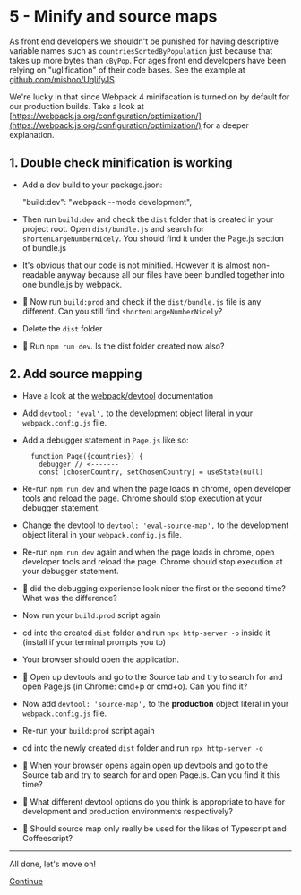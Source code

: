 # 5 - Minify and source maps
As front end developers we shouldn't be punished for having descriptive variable names such as `countriesSortedByPopulation` just because that takes up more bytes than `cByPop`. For ages front end developers have been relying on "uglification" of their code bases. See the example at [github.com/mishoo/UglifyJS](https://github.com/mishoo/UglifyJS#cli-mangling-property-names---mangle-props).

We're lucky in that since Webpack 4 minifacation is turned on by default for our production builds. Take a look at [https://webpack.js.org/configuration/optimization/](https://webpack.js.org/configuration/optimization/) for a deeper explanation.

## 1. Double check minification is working

- Add a dev build to your package.json:

  "build:dev": "webpack --mode development",

- Then run `build:dev` and check the `dist` folder that is created in your project root. Open `dist/bundle.js` and search for `shortenLargeNumberNicely`. You should find it under the Page.js section of bundle.js
- It's obvious that our code is not minified. However it is almost non-readable anyway because all our files have been bundled together into one bundle.js by webpack.

- :camel: Now run `build:prod` and check if the `dist/bundle.js` file is any different. Can you still find `shortenLargeNumberNicely`?
- Delete the `dist` folder
- :camel: Run `npm run dev`. Is the dist folder created now also?


## 2. Add source mapping

- Have a look at the [webpack/devtool](https://webpack.js.org/configuration/devtool/) documentation

- Add `devtool: 'eval',` to the development object literal in your `webpack.config.js` file.
- Add a debugger statement in `Page.js` like so:


		function Page({countries}) {
		  debugger // <-------
		  const [chosenCountry, setChosenCountry] = useState(null)

- Re-run `npm run dev` and when the page loads in chrome, open developer tools and reload the page. Chrome should stop execution at your debugger statement.
- Change the devtool to `devtool: 'eval-source-map',` to the development object literal in your `webpack.config.js` file.
- Re-run `npm run dev` again and when the page loads in chrome, open developer tools and reload the page. Chrome should stop execution at your debugger statement.
- :camel: did the debugging experience look nicer the first or the second time? What was the difference?

- Now run your `build:prod` script again
- cd into the created `dist` folder and run `npx http-server -o` inside it (install if your terminal prompts you to)
- Your browser should open the application.
- :camel: Open up devtools and go to the Source tab and try to search for and open Page.js (in Chrome: cmd+p or cmd+o). Can you find it?
- Now add `devtool: 'source-map',` to the __production__ object literal in your `webpack.config.js` file.
- Re-run your `build:prod` script again
- cd into the newly created `dist` folder and run `npx http-server -o`
- :camel: When your browser opens again open up devtools and go to the Source tab and try to search for and open Page.js. Can you find it this time?

- :camel: What different devtool options do you think is appropriate to have for development and production environments respectively?
- :camel: Should source map only really be used for the likes of Typescript and Coffeescript?


---

All done, let's move on!

[Continue](/walkthrough/6-code-splitting.md)
